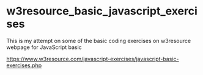 # w3resource_basic_javascript_exercises

This is my attempt on some of the basic coding exercises on w3resource webpage for JavaScript basic

https://www.w3resource.com/javascript-exercises/javascript-basic-exercises.php